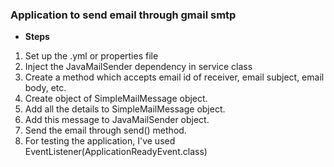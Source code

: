 ### Application to send email through gmail smtp

- **Steps**
1. Set up the .yml or properties file
2. Inject the JavaMailSender dependency in service class
3. Create a method which accepts email id of receiver, email subject, email body, etc.
4. Create object of SimpleMailMessage object.
5. Add all the details to SimpleMailMessage object.
6. Add this message to JavaMailSender object.
7. Send the email through send() method.
8. For testing the application, I've used EventListener(ApplicationReadyEvent.class) 